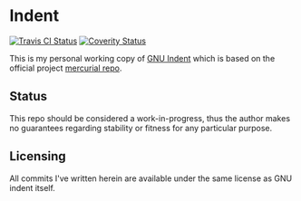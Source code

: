 Indent
======

[![Travis CI Status](https://secure.travis-ci.org/thentenaar/indent.svg?branch=master)](http://travis-ci.org/thentenaar/indent)
[![Coverity Status](https://scan.coverity.com/projects/5622/badge.svg)](https://scan.coverity.com/projects/5622)

This is my personal working copy of [GNU Indent](https://www.gnu.org/software/indent/) which is based on the official project [mercurial repo](http://hg.savannah.gnu.org/hgweb/indent).

Status
------

This repo should be considered a work-in-progress, thus the author makes
no guarantees regarding stability or fitness for any particular purpose.

Licensing
---------

All commits I've written herein are available under the same license as
GNU indent itself.

